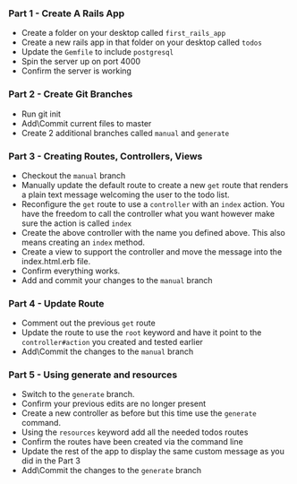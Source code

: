 ### Part 1 - Create A Rails App

- Create a folder on your desktop called `first_rails_app`
- Create a new rails app in that folder on your desktop called `todos` 
- Update the `Gemfile` to include `postgresql`
- Spin the server up on port 4000
- Confirm the server is working

### Part 2 - Create Git Branches
- Run git init
- Add\Commit current files to master
- Create 2 additional branches called `manual` and `generate`


### Part 3 - Creating Routes, Controllers, Views

- Checkout the `manual` branch
- Manually update the default route to create a new `get` route that renders a plain text message welcoming the user to the todo list.
- Reconfigure the `get` route to use a `controller` with an `index` action.  You have the freedom to call the controller what you want however make sure the action is called `index`
- Create the above controller with the name you defined above. This also means creating an `index` method.
- Create a view to support the controller and move the message into the index.html.erb file. 
- Confirm everything works.
- Add and commit your changes to the `manual` branch

### Part 4 - Update Route

- Comment out the previous `get` route
- Update the route to use the `root` keyword and have it point to the `controller#action` you created and tested earlier
- Add\Commit the changes to the `manual` branch

### Part 5 - Using **generate** and **resources**

- Switch to the `generate` branch.
- Confirm your previous edits are no longer present
- Create a new controller as before but this time use the `generate` command. 
- Using the `resources` keyword add all the needed todos routes
- Confirm the routes have been created via the command line
- Update the rest of the app to display the same custom message as you did in the Part 3
- Add\Commit the changes to the `generate` branch
